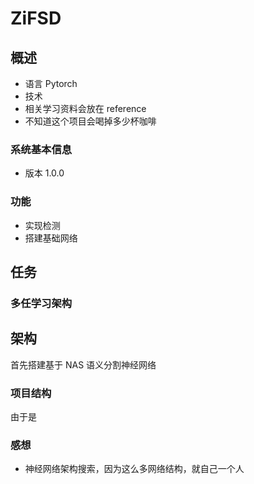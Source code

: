 # ZiFSD

## 概述
- 语言 Pytorch
- 技术 
- 相关学习资料会放在 reference
- 不知道这个项目会喝掉多少杯咖啡

### 系统基本信息
- 版本 1.0.0

### 功能
- 实现检测
- 搭建基础网络

## 任务
### 多任学习架构

## 架构
首先搭建基于 NAS 语义分割神经网络

### 项目结构
由于是

### 感想
- 神经网络架构搜索，因为这么多网络结构，就自己一个人